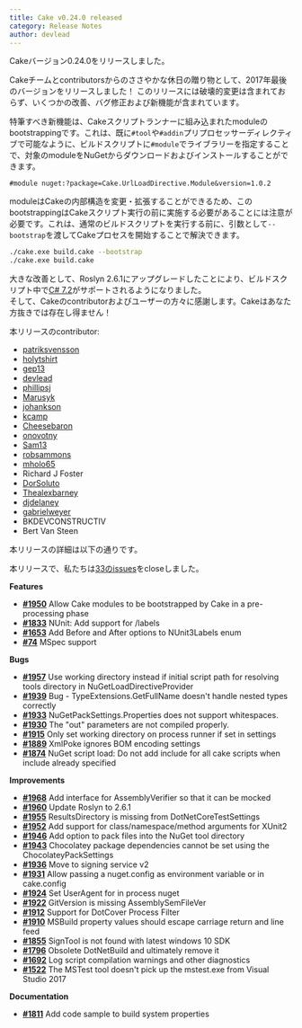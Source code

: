 ```yaml
---
title: Cake v0.24.0 released
category: Release Notes
author: devlead
---
```


Cakeバージョン0.24.0をリリースしました。

Cakeチームとcontributorsからのささやかな休日の贈り物として、2017年最後のバージョンをリリースしました！
このリリースには破壊的変更は含まれておらず、いくつかの改善、バグ修正および新機能が含まれています。

特筆すべき新機能は、Cakeスクリプトランナーに組み込まれたmoduleのbootstrappingです。これは、既に`#tool`や`#addin`プリプロセッサーディレクティブで可能なように、ビルドスクリプトに`#module`でライブラリーを指定することで、対象のmoduleをNuGetからダウンロードおよびインストールすることができます。

```cake
#module nuget:?package=Cake.UrlLoadDirective.Module&version=1.0.2
```

moduleはCakeの内部構造を変更・拡張することができるため、このbootstrappingはCakeスクリプト実行の前に実施する必要があることには注意が必要です。これは、通常のビルドスクリプトを実行する前に、引数として`--bootstrap`を渡してCakeプロセスを開始することで解決できます。

```bash
./cake.exe build.cake --bootstrap
./cake.exe build.cake
```

大きな改善として、Roslyn 2.6.1にアップグレードしたことにより、ビルドスクリプト中で[C# 7.2](https://docs.microsoft.com/en-us/dotnet/csharp/whats-new/csharp-7-2)がサポートされるようになりました。  
そして、Cakeのcontributorおよびユーザーの方々に感謝します。Cakeはあなた方抜きでは存在し得ません！

本リリースのcontributor:
- [patriksvensson](https://github.com/patriksvensson)
- [holytshirt](https://github.com/holytshirt)
- [gep13](https://github.com/gep13)
- [devlead](https://github.com/devlead)
- [phillipsj](https://github.com/phillipsj)
- [Marusyk](https://github.com/Marusyk)
- [johankson](https://github.com/johankson)
- [kcamp](https://github.com/kcamp)
- [Cheesebaron](https://github.com/Cheesebaron)
- [onovotny](https://github.com/onovotny)
- [Sam13](https://github.com/Sam13)
- [robsammons](https://github.com/robsammons)
- [mholo65](https://github.com/mholo65)
- Richard J Foster
- [DorSoluto](https://github.com/DorSoluto)
- [Thealexbarney](https://github.com/Thealexbarney)
- [djdelaney](https://github.com/djdelaney)
- [gabrielweyer](https://github.com/gabrielweyer)
- BKDEVCONSTRUCTIV
- Bert Van Steen

本リリースの詳細は以下の通りです。

本リリースで、私たちは[33のissues](https://github.com/cake-build/cake/issues?milestone=43&state=closed)をcloseしました。

__Features__

- [__#1950__](https://github.com/cake-build/cake/issues/1950) Allow Cake modules to be bootstrapped by Cake in a pre-processing phase
- [__#1833__](https://github.com/cake-build/cake/issues/1833) NUnit: Add support for /labels
- [__#1653__](https://github.com/cake-build/cake/issues/1653) Add Before and After options to NUnit3Labels enum
- [__#74__](https://github.com/cake-build/cake/issues/74) MSpec support

__Bugs__

- [__#1957__](https://github.com/cake-build/cake/issues/1957) Use working directory instead if initial script path for resolving tools directory in NuGetLoadDirectiveProvider
- [__#1939__](https://github.com/cake-build/cake/issues/1939) Bug - TypeExtensions.GetFullName doesn't handle nested types correctly
- [__#1933__](https://github.com/cake-build/cake/issues/1933) NuGetPackSettings.Properties does not support whitespaces.
- [__#1930__](https://github.com/cake-build/cake/issues/1930) The "out" parameters are not compiled properly.
- [__#1915__](https://github.com/cake-build/cake/issues/1915) Only set working directory on process runner if set in settings
- [__#1889__](https://github.com/cake-build/cake/issues/1889) XmlPoke ignores BOM encoding settings
- [__#1874__](https://github.com/cake-build/cake/issues/1874) NuGet script load: Do not add include for all cake scripts when include already specified

__Improvements__

- [__#1968__](https://github.com/cake-build/cake/issues/1968) Add interface for AssemblyVerifier so that it can be mocked
- [__#1960__](https://github.com/cake-build/cake/issues/1960) Update Roslyn to 2.6.1
- [__#1955__](https://github.com/cake-build/cake/issues/1955) ResultsDirectory is missing from DotNetCoreTestSettings
- [__#1952__](https://github.com/cake-build/cake/issues/1952) Add support for class/namespace/method arguments for XUnit2
- [__#1946__](https://github.com/cake-build/cake/issues/1946) Add option to pack files into the NuGet tool directory
- [__#1943__](https://github.com/cake-build/cake/issues/1943) Chocolatey package dependencies cannot be set using the ChocolateyPackSettings
- [__#1936__](https://github.com/cake-build/cake/pull/1936) Move to signing service v2
- [__#1931__](https://github.com/cake-build/cake/issues/1931) Allow passing a nuget.config as environment variable or in cake.config
- [__#1924__](https://github.com/cake-build/cake/issues/1924) Set UserAgent for in process nuget
- [__#1922__](https://github.com/cake-build/cake/issues/1922) GitVersion is missing AssemblySemFileVer
- [__#1912__](https://github.com/cake-build/cake/issues/1912) Support for DotCover Process Filter
- [__#1910__](https://github.com/cake-build/cake/issues/1910) MSBuild property values should escape carriage return and line feed
- [__#1855__](https://github.com/cake-build/cake/issues/1855) SignTool is not found with latest windows 10 SDK
- [__#1796__](https://github.com/cake-build/cake/issues/1796) Obsolete DotNetBuild and ultimately remove it
- [__#1692__](https://github.com/cake-build/cake/issues/1692) Log script compilation warnings and other diagnostics
- [__#1522__](https://github.com/cake-build/cake/issues/1522) The MSTest tool doesn't pick up the mstest.exe from Visual Studio 2017

__Documentation__

- [__#1811__](https://github.com/cake-build/cake/issues/1811) Add code sample to build system properties
